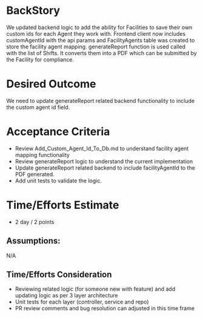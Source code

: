 # BackStory
We updated backend logic to add the ability for Facilities to save their own custom ids for each Agent they work with. Frontend client now includes customAgentId with the api params and FacilityAgents table was created to store the facility agent mapping. generateReport function is used called with the list of Shifts. It converts them into a PDF which can be submitted by the Facility for compliance.

# Desired Outcome
We need to update generateReport related backend functionality to include the custom agent id field.

# Acceptance Criteria
- Review Add_Custom_Agent_Id_To_Db.md to understand facility agent mapping functionality
- Review generateReport logic to understand the current implementation
- Update generateReport related backend to include facilityAgentId to the PDF generated.
- Add unit tests to validate the logic.

# Time/Efforts Estimate
- 2 day / 2 points

## Assumptions:
N/A

## Time/Efforts Consideration
- Reviewing related logic (for someone new with feature) and add updating logic as per 3 layer architecture
- Unit tests for each layer (controller, service and repo)
- PR review comments and bug resolution can adjusted in this time frame
